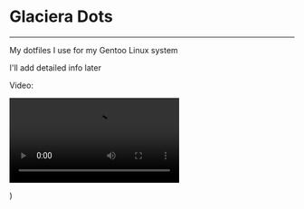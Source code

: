 # Glaciera Dots

---

My dotfiles I use for my Gentoo Linux system

I'll add detailed info later

Video:

![Video](https://github.com/Chiron8/Glaciera-Dots/blob/master/output2.mp4)










)

